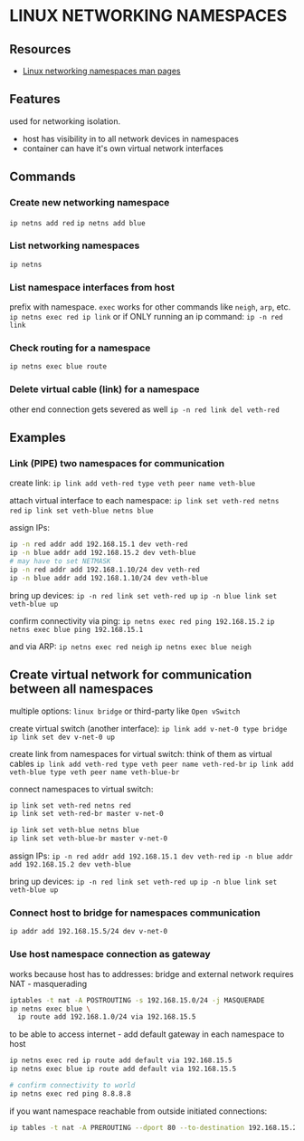 # LINUX NETWORKING NAMESPACES

## Resources

- [Linux networking namespaces man pages](https://man7.org/linux/man-pages/man7/network_namespaces.7.html)

## Features
used for networking isolation.

- host has visibility in to all network devices in namespaces
- container can have it's own virtual network interfaces

## Commands

### Create new networking namespace
`ip netns add red`
`ip netns add blue`

### List networking namespaces
`ip netns`

### List namespace interfaces from host
prefix with namespace. `exec` works for other commands like `neigh`, `arp`, etc.
`ip netns exec red ip link` or if ONLY running an ip command: `ip -n red link`

### Check routing for a namespace
`ip netns exec blue route`

### Delete virtual cable (link) for a namespace
other end connection gets severed as well
`ip -n red link del veth-red`

## Examples
### Link (PIPE) two namespaces for communication
create link:
`ip link add veth-red type veth peer name veth-blue`

attach virtual interface to each namespace:
`ip link set veth-red netns red`
`ip link set veth-blue netns blue`

assign IPs:
```sh
ip -n red addr add 192.168.15.1 dev veth-red
ip -n blue addr add 192.168.15.2 dev veth-blue
# may have to set NETMASK
ip -n red addr add 192.168.1.10/24 dev veth-red
ip -n blue addr add 192.168.1.10/24 dev veth-blue
```

bring up devices:
`ip -n red link set veth-red up`
`ip -n blue link set veth-blue up`

confirm connectivity via ping:
`ip netns exec red ping 192.168.15.2`
`ip netns exec blue ping 192.168.15.1`

and via ARP:
`ip netns exec red neigh`
`ip netns exec blue neigh`

## Create virtual network for communication between all namespaces
multiple options: `linux bridge` or third-party like `Open vSwitch`

create virtual switch (another interface):
`ip link add v-net-0 type bridge`
`ip link set dev v-net-0 up`

create link from namespaces for virtual switch:
think of them as virtual cables
`ip link add veth-red type veth peer name veth-red-br`
`ip link add veth-blue type veth peer name veth-blue-br`

connect namespaces to virtual switch:
```sh
ip link set veth-red netns red
ip link set veth-red-br master v-net-0

ip link set veth-blue netns blue
ip link set veth-blue-br master v-net-0
```

assign IPs:
`ip -n red addr add 192.168.15.1 dev veth-red`
`ip -n blue addr add 192.168.15.2 dev veth-blue`

bring up devices:
`ip -n red link set veth-red up`
`ip -n blue link set veth-blue up`

### Connect host to bridge for namespaces communication
`ip addr add 192.168.15.5/24 dev v-net-0`

### Use host namespace connection as gateway
works because host has to addresses: bridge and external network
requires NAT - masquerading

```sh
iptables -t nat -A POSTROUTING -s 192.168.15.0/24 -j MASQUERADE
ip netns exec blue \
  ip route add 192.168.1.0/24 via 192.168.15.5
```

to be able to access internet - add default gateway in each namespace to host

```sh
ip netns exec red ip route add default via 192.168.15.5
ip netns exec blue ip route add default via 192.168.15.5

# confirm connectivity to world
ip netns exec red ping 8.8.8.8
```

if you want namespace reachable from outside initiated connections:

```sh
ip tables -t nat -A PREROUTING --dport 80 --to-destination 192.168.15.2:80 -j D`
```